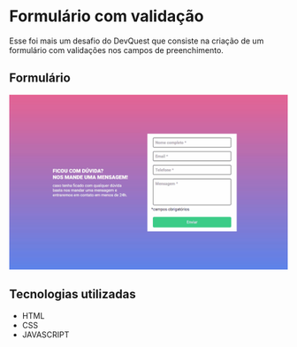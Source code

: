 # Formulário com validação

Esse foi mais um desafio do DevQuest que consiste na criação de um formulário com validações nos campos de preenchimento. 

## Formulário

<img src="src/assets/gif/form-ilustration.gif" alt="form gif">

## Tecnologias utilizadas
- HTML
- CSS
- JAVASCRIPT